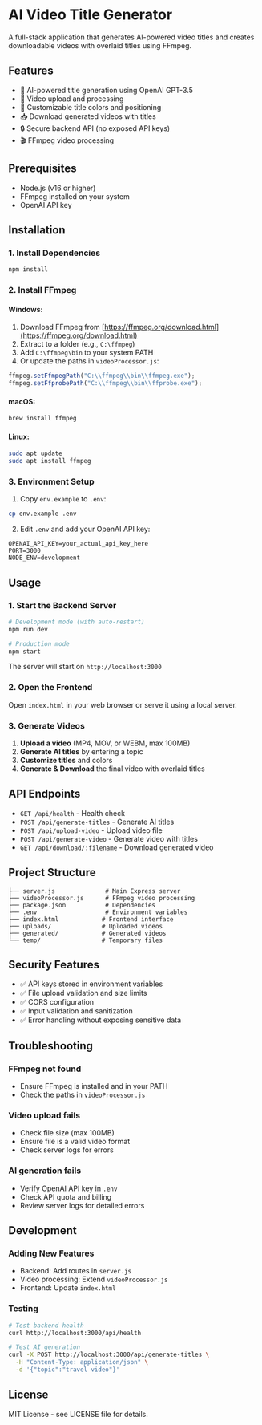# AI Video Title Generator

A full-stack application that generates AI-powered video titles and creates downloadable videos with overlaid titles using FFmpeg.

## Features

- 🤖 AI-powered title generation using OpenAI GPT-3.5
- 🎥 Video upload and processing
- 🎨 Customizable title colors and positioning
- 📥 Download generated videos with titles
- 🔒 Secure backend API (no exposed API keys)
- 🎬 FFmpeg video processing

## Prerequisites

- Node.js (v16 or higher)
- FFmpeg installed on your system
- OpenAI API key

## Installation

### 1. Install Dependencies

```bash
npm install
```

### 2. Install FFmpeg

#### Windows:

1. Download FFmpeg from [https://ffmpeg.org/download.html](https://ffmpeg.org/download.html)
2. Extract to a folder (e.g., `C:\ffmpeg`)
3. Add `C:\ffmpeg\bin` to your system PATH
4. Or update the paths in `videoProcessor.js`:

```javascript
ffmpeg.setFfmpegPath("C:\\ffmpeg\\bin\\ffmpeg.exe");
ffmpeg.setFfprobePath("C:\\ffmpeg\\bin\\ffprobe.exe");
```

#### macOS:

```bash
brew install ffmpeg
```

#### Linux:

```bash
sudo apt update
sudo apt install ffmpeg
```

### 3. Environment Setup

1. Copy `env.example` to `.env`:

```bash
cp env.example .env
```

2. Edit `.env` and add your OpenAI API key:

```env
OPENAI_API_KEY=your_actual_api_key_here
PORT=3000
NODE_ENV=development
```

## Usage

### 1. Start the Backend Server

```bash
# Development mode (with auto-restart)
npm run dev

# Production mode
npm start
```

The server will start on `http://localhost:3000`

### 2. Open the Frontend

Open `index.html` in your web browser or serve it using a local server.

### 3. Generate Videos

1. **Upload a video** (MP4, MOV, or WEBM, max 100MB)
2. **Generate AI titles** by entering a topic
3. **Customize titles** and colors
4. **Generate & Download** the final video with overlaid titles

## API Endpoints

- `GET /api/health` - Health check
- `POST /api/generate-titles` - Generate AI titles
- `POST /api/upload-video` - Upload video file
- `POST /api/generate-video` - Generate video with titles
- `GET /api/download/:filename` - Download generated video

## Project Structure

```
├── server.js              # Main Express server
├── videoProcessor.js      # FFmpeg video processing
├── package.json           # Dependencies
├── .env                   # Environment variables
├── index.html            # Frontend interface
├── uploads/              # Uploaded videos
├── generated/            # Generated videos
└── temp/                 # Temporary files
```

## Security Features

- ✅ API keys stored in environment variables
- ✅ File upload validation and size limits
- ✅ CORS configuration
- ✅ Input validation and sanitization
- ✅ Error handling without exposing sensitive data

## Troubleshooting

### FFmpeg not found

- Ensure FFmpeg is installed and in your PATH
- Check the paths in `videoProcessor.js`

### Video upload fails

- Check file size (max 100MB)
- Ensure file is a valid video format
- Check server logs for errors

### AI generation fails

- Verify OpenAI API key in `.env`
- Check API quota and billing
- Review server logs for detailed errors

## Development

### Adding New Features

- Backend: Add routes in `server.js`
- Video processing: Extend `videoProcessor.js`
- Frontend: Update `index.html`

### Testing

```bash
# Test backend health
curl http://localhost:3000/api/health

# Test AI generation
curl -X POST http://localhost:3000/api/generate-titles \
  -H "Content-Type: application/json" \
  -d '{"topic":"travel video"}'
```

## License

MIT License - see LICENSE file for details.
